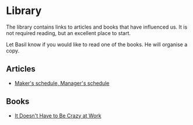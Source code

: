# Library

The library contains links to articles and books that have influenced us.
It is not required reading, but an excellent place to start.

Let Basil know if you would like to read one of the books. He will organise a copy.

## Articles
* [Maker's schedule, Manager's schedule](http://www.paulgraham.com/makersschedule.html)

## Books
* [It Doesn't Have to Be Crazy at Work](https://basecamp.com/books/calm)